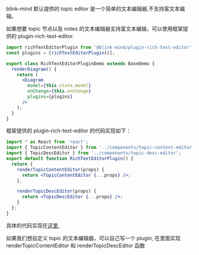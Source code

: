 blink-mind 默认提供的 topic editor 是一个简单的文本编辑器,不支持富文本编辑。

如果想要 topic 节点以及 notes 的文本编辑器支持富文本编辑，可以使用框架提供的 plugin-rich-text-editor.

```jsx
import richTextEditorPlugin from '@blink-mind/plugin-rich-text-editor';
const plugins = [richTextEditorPlugin()];

export class RichTextEditorPluginDemo extends BaseDemo {
  renderDiagram() {
    return (
      <Diagram
        model={this.state.model}
        onChange={this.onChange}
        plugins={plugins}
      />
    );
  }
}
```

框架提供的 plugin-rich-text-editor 的代码实现如下：

```jsx
import * as React from 'react';
import { TopicContentEditor } from '../components/topic-content-editor';
import { TopicDescEditor } from '../components/topic-desc-editor';
export default function RichTextEditorPlugin() {
  return {
    renderTopicContentEditor(props) {
      return <TopicContentEditor {...props} />;
    },

    renderTopicDescEditor(props) {
      return <TopicDescEditor {...props} />;
    }
  };
}
```

具体的代码实现在[这里](https://github.com/awehook/blink-mind/tree/master/packages/plugin-rich-text-editor/src/components),

如果我们想自定义 topic 的文本编辑器，可以自己写一个 plugin, 在里面实现 renderTopicContentEditor 和 renderTopicDescEditor 函数
